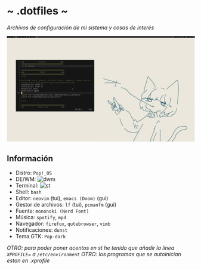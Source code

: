 # ~ .dotfiles ~
*Archivos de configuración de mi sistema y cosas de interés*

![](showcase.png)

## Información
- Distro: `Pop!_OS`
- DE/WM: ![dwm](https://github.com/Dorovich/dwm-minimal-restartsig)
- Terminal: ![st](https://github.com/Dorovich/st-vido)
- Shell: `bash`
- Editor: `neovim` (tui), `emacs (Doom)` (gui)
- Gestor de archivos: `lf` (tui), `pcmanfm` (gui)
- Fuente: `mononoki (Nerd Font)`
- Música: `spotify`, `mpd`
- Navegador: `firefox`, `qutebrowser`, `vimb`
- Notificaciones: `dunst`
- Tema GTK: `Pop-dark`

*OTRO: para poder poner acentos en st he tenido que añadir la línea `XPROFILE=` a `/etc/environment`*
*OTRO: los programas que se autoinician estan en .xprofile*
